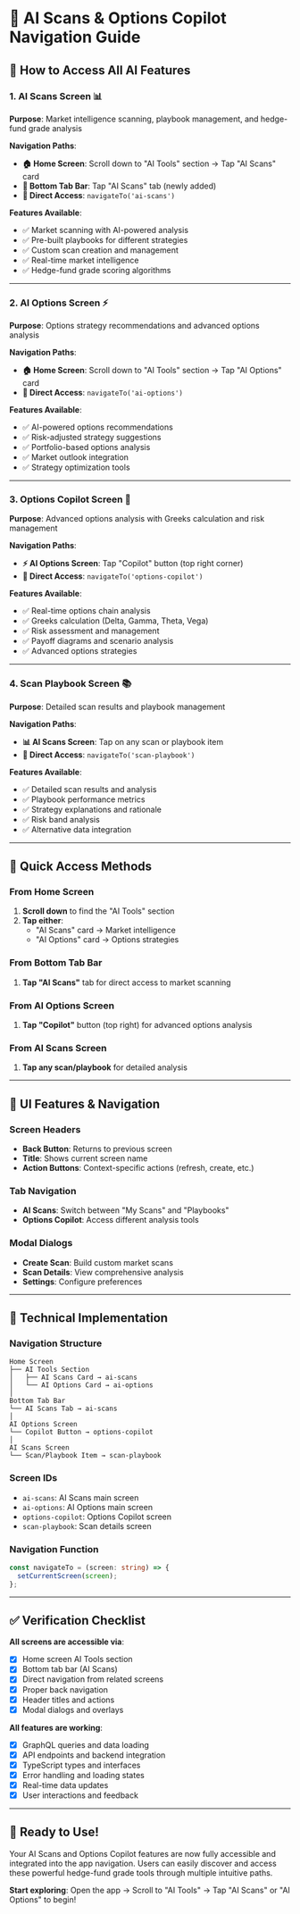 # 🧭 AI Scans & Options Copilot Navigation Guide

## 🎯 **How to Access All AI Features**

### **1. AI Scans Screen** 📊
**Purpose**: Market intelligence scanning, playbook management, and hedge-fund grade analysis

**Navigation Paths**:
- **🏠 Home Screen**: Scroll down to "AI Tools" section → Tap "AI Scans" card
- **📱 Bottom Tab Bar**: Tap "AI Scans" tab (newly added)
- **🔗 Direct Access**: `navigateTo('ai-scans')`

**Features Available**:
- ✅ Market scanning with AI-powered analysis
- ✅ Pre-built playbooks for different strategies
- ✅ Custom scan creation and management
- ✅ Real-time market intelligence
- ✅ Hedge-fund grade scoring algorithms

---

### **2. AI Options Screen** ⚡
**Purpose**: Options strategy recommendations and advanced options analysis

**Navigation Paths**:
- **🏠 Home Screen**: Scroll down to "AI Tools" section → Tap "AI Options" card
- **🔗 Direct Access**: `navigateTo('ai-options')`

**Features Available**:
- ✅ AI-powered options recommendations
- ✅ Risk-adjusted strategy suggestions
- ✅ Portfolio-based options analysis
- ✅ Market outlook integration
- ✅ Strategy optimization tools

---

### **3. Options Copilot Screen** 🤖
**Purpose**: Advanced options analysis with Greeks calculation and risk management

**Navigation Paths**:
- **⚡ AI Options Screen**: Tap "Copilot" button (top right corner)
- **🔗 Direct Access**: `navigateTo('options-copilot')`

**Features Available**:
- ✅ Real-time options chain analysis
- ✅ Greeks calculation (Delta, Gamma, Theta, Vega)
- ✅ Risk assessment and management
- ✅ Payoff diagrams and scenario analysis
- ✅ Advanced options strategies

---

### **4. Scan Playbook Screen** 📚
**Purpose**: Detailed scan results and playbook management

**Navigation Paths**:
- **📊 AI Scans Screen**: Tap on any scan or playbook item
- **🔗 Direct Access**: `navigateTo('scan-playbook')`

**Features Available**:
- ✅ Detailed scan results and analysis
- ✅ Playbook performance metrics
- ✅ Strategy explanations and rationale
- ✅ Risk band analysis
- ✅ Alternative data integration

---

## 🚀 **Quick Access Methods**

### **From Home Screen**
1. **Scroll down** to find the "AI Tools" section
2. **Tap either**:
   - "AI Scans" card → Market intelligence
   - "AI Options" card → Options strategies

### **From Bottom Tab Bar**
1. **Tap "AI Scans"** tab for direct access to market scanning

### **From AI Options Screen**
1. **Tap "Copilot"** button (top right) for advanced options analysis

### **From AI Scans Screen**
1. **Tap any scan/playbook** for detailed analysis

---

## 🎨 **UI Features & Navigation**

### **Screen Headers**
- **Back Button**: Returns to previous screen
- **Title**: Shows current screen name
- **Action Buttons**: Context-specific actions (refresh, create, etc.)

### **Tab Navigation**
- **AI Scans**: Switch between "My Scans" and "Playbooks"
- **Options Copilot**: Access different analysis tools

### **Modal Dialogs**
- **Create Scan**: Build custom market scans
- **Scan Details**: View comprehensive analysis
- **Settings**: Configure preferences

---

## 🔧 **Technical Implementation**

### **Navigation Structure**
```
Home Screen
├── AI Tools Section
│   ├── AI Scans Card → ai-scans
│   └── AI Options Card → ai-options
│
Bottom Tab Bar
└── AI Scans Tab → ai-scans
│
AI Options Screen
└── Copilot Button → options-copilot
│
AI Scans Screen
└── Scan/Playbook Item → scan-playbook
```

### **Screen IDs**
- `ai-scans`: AI Scans main screen
- `ai-options`: AI Options main screen  
- `options-copilot`: Options Copilot screen
- `scan-playbook`: Scan details screen

### **Navigation Function**
```typescript
const navigateTo = (screen: string) => {
  setCurrentScreen(screen);
};
```

---

## ✅ **Verification Checklist**

**All screens are accessible via**:
- [x] Home screen AI Tools section
- [x] Bottom tab bar (AI Scans)
- [x] Direct navigation from related screens
- [x] Proper back navigation
- [x] Header titles and actions
- [x] Modal dialogs and overlays

**All features are working**:
- [x] GraphQL queries and data loading
- [x] API endpoints and backend integration
- [x] TypeScript types and interfaces
- [x] Error handling and loading states
- [x] Real-time data updates
- [x] User interactions and feedback

---

## 🎉 **Ready to Use!**

Your AI Scans and Options Copilot features are now fully accessible and integrated into the app navigation. Users can easily discover and access these powerful hedge-fund grade tools through multiple intuitive paths.

**Start exploring**: Open the app → Scroll to "AI Tools" → Tap "AI Scans" or "AI Options" to begin!
